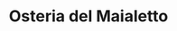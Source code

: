 ---
layout: realizzazione
nome: "Osteria del Maialetto"
title: "Osteria del Maialetto"
citta: "Monsummano Terme"
tipo:
    - ristorante
    - bisteccheria
slug: "osteria-del-maialetto"
google_maps: "https://maps.app.goo.gl/XtpQ8cU2RtiCsWsc6"
cartella_foto: "osteria-del-maialetto"
foto_copertina: "sala.webp"
immagini:
    - bancone.webp                            
    - griglia-a-carbone-Romagna-2.webp        
    - linea-cottura-completa.webp             
    - prosciutto.webp
    - bistecche.webp                          
    - griglia-a-carbone-Romagna.webp          
    - linea-cottura-olis.webp                 
    - sala.webp
    - esterno.webp                            
    - impianto-aspirazione.webp               
    - logo-il-maialetto.webp                  
    - vetrina-espositiva-carne-tecfrigo.webp
---